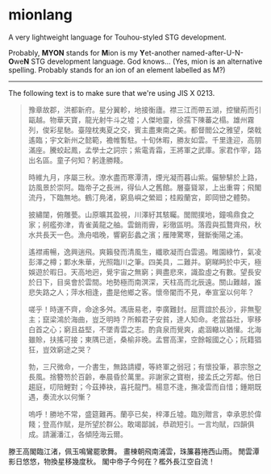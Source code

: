 # mionlang
A very lightweight language for Touhou-styled STG development.

Probably, **MYON** stands for **M**ion is my **Y**et-another named-after-U-N-**O**we**N** STG development language. God knows...
(Yes, mion is an alternative spelling. Probably stands for an ion of an element labelled as M?)

----

The following text is to make sure that we're using JIS X 0213.

> 豫章故郡，洪都新府。星分翼軫，地接衡廬。襟三江而帶五湖，控蠻荊而引甌越。物華天寶，龍光射牛斗之墟；人傑地靈，徐孺下陳蕃之榻。雄州霧列，俊彩星馳。臺隍枕夷夏之交，賓主盡東南之美。都督閻公之雅望，棨戟遙臨；宇文新州之懿範，襜帷暫駐。十旬休暇，勝友如雲。千里逢迎，高朋滿座。騰蛟起鳳，孟學士之詞宗；紫電青霜，王將軍之武庫。家君作宰，路出名區。童子何知？躬逢勝餞。
>
> 時維九月，序屬三秋。潦水盡而寒潭清，煙光凝而暮山紫。儼驂騑於上路，訪風景於崇阿。臨帝子之長洲，得仙人之舊館。層臺聳翠，上出重霄；飛閣流丹，下臨無地。鶴汀鳧渚，窮島嶼之縈廻；桂殿蘭宮，即岡巒之體勢。
>
> 披繡闥，俯雕甍。山原曠其盈視，川澤紆其駭矚。閭閻撲地，鐘鳴鼎食之家；舸艦弥津，青雀黃龍之舳。雲銷雨霽，彩徹區明。落霞與孤鶩齊飛，秋水共長天一色。漁舟唱晚，響窮彭蠡之濱；雁陣驚寒，聲斷衡陽之浦。
>
> 遙襟甫暢，逸興遄飛。爽籟發而清風生，纖歌凝而白雲遏。睢園綠竹，氣凌彭澤之樽；鄴水朱華，光照臨川之筆。四美具，二難并。窮睇眄於中天，極娛遊於暇日。天高地迥，覺宇宙之無窮；興盡悲來，識盈虛之有數。望長安於日下，目吳會於雲間。地勢極而南溟深，天柱高而北辰遠。關山難越，誰悲失路之人；萍水相逢，盡是他鄉之客。懷帝閽而不見，奉宣室以何年？
>
> 嗟乎！時運不齊，命途多舛。馮唐易老，李廣難封。屈賈誼於長沙，非無聖主；竄梁鴻於海曲，豈乏明時？所賴君子安貧，達人知命。老當益壯，寧移白首之心；窮且益堅，不墜青雲之志。酌貪泉而覺爽，處涸轍以猶懽。北海雖賒，扶搖可接；東隅已逝，桑榆非晚。孟嘗高潔，空餘報國之心；阮籍猖狂，豈效窮途之哭？
>
> 勃，三尺微命，一介書生，無路請纓，等終軍之弱冠；有懷投筆，慕宗慤之長風。捨簪笏於百齡，奉晨昏於萬里。非謝家之寶樹，接孟氏之芳鄰。他日趨庭，叨陪鯉對；今茲捧袂，喜托龍門。楊意不逢，撫凌雲而自惜；鍾期既遇，奏流水以何慚？
> 
> 嗚呼！勝地不常，盛筵難再。蘭亭已矣，梓澤丘墟。臨別贈言，幸承恩於偉餞；登高作賦，是所望於群公。敢竭鄙誠，恭疏短引。一言均賦，四韻俱成。請灑潘江，各傾陸海云爾。

滕王高閣臨江渚，佩玉鳴鸞罷歌舞。
畫棟朝飛南浦雲，珠簾暮捲西山雨。
閒雲潭影日悠悠，物換星移幾度秋。
閣中帝子今何在？檻外長江空自流！
